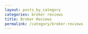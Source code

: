 ```yaml
---
layout: posts_by_category
categories: broker reviews
title: Broker Reviews
permalink: /category/broker-reviews
---
```

